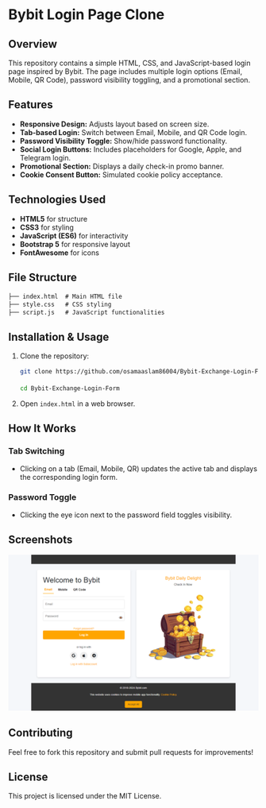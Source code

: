 # Bybit Login Page Clone

## Overview
This repository contains a simple HTML, CSS, and JavaScript-based login page inspired by Bybit. The page includes multiple login options (Email, Mobile, QR Code), password visibility toggling, and a promotional section.

## Features
- **Responsive Design:** Adjusts layout based on screen size.
- **Tab-based Login:** Switch between Email, Mobile, and QR Code login.
- **Password Visibility Toggle:** Show/hide password functionality.
- **Social Login Buttons:** Includes placeholders for Google, Apple, and Telegram login.
- **Promotional Section:** Displays a daily check-in promo banner.
- **Cookie Consent Button:** Simulated cookie policy acceptance.

## Technologies Used
- **HTML5** for structure
- **CSS3** for styling
- **JavaScript (ES6)** for interactivity
- **Bootstrap 5** for responsive layout
- **FontAwesome** for icons

## File Structure
```
├── index.html  # Main HTML file
├── style.css   # CSS styling
├── script.js   # JavaScript functionalities
```

## Installation & Usage
1. Clone the repository:
   ```sh
   git clone https://github.com/osamaaslam86004/Bybit-Exchange-Login-Form.git

   cd Bybit-Exchange-Login-Form
   ```
2. Open `index.html` in a web browser.

## How It Works
### Tab Switching
- Clicking on a tab (Email, Mobile, QR) updates the active tab and displays the corresponding login form.

### Password Toggle
- Clicking the eye icon next to the password field toggles visibility.

## Screenshots
![Login Page Preview](<Bybit Exchange login form.png>)  

## Contributing
Feel free to fork this repository and submit pull requests for improvements!

## License
This project is licensed under the MIT License.